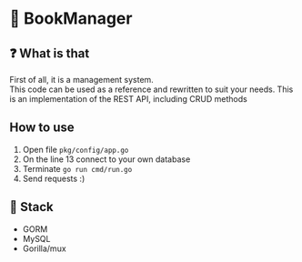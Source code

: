 # 📕 BookManager
## ❓ What is that

<p>
  First of all, it is a management system.<br>This code can be used as a reference and rewritten to suit your needs. This is an implementation of the REST     API, including CRUD methods
</p>

## How to use
 <ol>
    <li>Open file <code>pkg/config/app.go</code></li>
    <li>On the line 13 connect to your own database</li>
    <li>Terminate <code>go run cmd/run.go</code></li>
    <li>Send requests :) </li>
   </ol>

## 💼 Stack
 <p>
    <ul>
        <li>GORM</li>
        <li>MySQL</li>
        <li>Gorilla/mux</li>
    </ul>
   </p>

